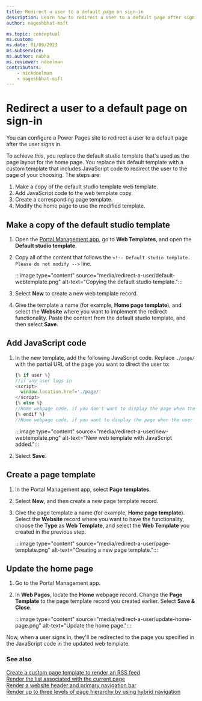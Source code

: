 ```yaml
---
title: Redirect a user to a default page on sign-in
description: Learn how to redirect a user to a default page after signing in.
author: nageshbhat-msft

ms.topic: conceptual
ms.custom: 
ms.date: 01/09/2023
ms.subservice:
ms.author: nabha
ms.reviewer: ndoelman
contributors:
    - nickdoelman
    - nageshbhat-msft
---
```


# Redirect a user to a default page on sign-in

You can configure a Power Pages site to redirect a user to a default page after the user signs in. 

To achieve this, you replace the default studio template that's used as the page layout for the home page. You replace this default template with a custom template that includes JavaScript code to redirect the user to the page of your choosing. The steps are:

1. Make a copy of the default studio template web template.
1. Add JavaScript code to the web template copy.
1. Create a corresponding page template.
1. Modify the home page to use the modified template.

## Make a copy of the default studio template

1. Open the [Portal Management app](../portal-management-app.md), go to **Web Templates**, and open the **Default studio template**.

1. Copy all of the content that follows the `<!-- Default studio template. Please do not modify -->` line.

    :::image type="content" source="media/redirect-a-user/default-webtemplate.png" alt-text="Copying the default studio template.":::

1. Select **New** to create a new web template record.

1. Give the template a name (for example, **Home page template**), and select the **Website** where you want to implement the redirect functionality. Paste the content from the default studio template, and then select **Save**. 

## Add JavaScript code

1. In the new template, add the following JavaScript code. Replace `./page/` with the partial URL of the page you want to direct the user to:

    ```javascript
    {% if user %}
    //if any user logs in
    <script>
      window.location.href='./page/'
    </script>
    {% else %}
    //Home webpage code, if you don't want to display the page when the user is being redirected
    {% endif %}
    //Home webpage code, if you want to display the page when the user is being redirected
    ```

    :::image type="content" source="media/redirect-a-user/new-webtemplate.png" alt-text="New web template with JavaScript added.":::

1. Select **Save**.

## Create a page template

1. In the Portal Management app, select **Page templates**.

1. Select **New**, and then create a new page template record.

1. Give the page template a name (for example, **Home page template**). Select the **Website** record where you want to have the functionality, choose the **Type** as **Web Template**, and select the **Web Template** you created in the previous step.

    :::image type="content" source="media/redirect-a-user/page-template.png" alt-text="Creating a new page template.":::

## Update the home page

1. Go to the Portal Management app.

1. In **Web Pages**, locate the **Home** webpage record. Change the **Page Template** to the page template record you created earlier. Select **Save & Close**.

    :::image type="content" source="media/redirect-a-user/update-home-page.png" alt-text="Update the home page.":::

Now, when a user signs in, they'll be redirected to the page you specified in the JavaScript code in the updated web template.

### See also

[Create a custom page template to render an RSS feed](render-rss-custom-page-template.md)  
[Render the list associated with the current page](render-list-current-page.md)  
[Render a website header and primary navigation bar](render-site-header-primary-navigation.md)  
[Render up to three levels of page hierarchy by using hybrid navigation](hybrid-navigation-render-page-hierachy.md)  

